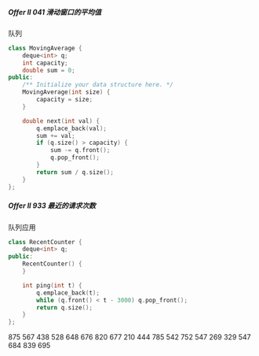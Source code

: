 

#####  Offer II 041 滑动窗口的平均值

队列

```C++
class MovingAverage {
    deque<int> q;
    int capacity;
    double sum = 0;
public:
    /** Initialize your data structure here. */
    MovingAverage(int size) {
        capacity = size;
    }

    double next(int val) {
        q.emplace_back(val);
        sum += val;
        if (q.size() > capacity) {
            sum -= q.front();
            q.pop_front();
        }
        return sum / q.size();
    }
};
```
##### Offer II 933 最近的请求次数

队列应用

```C++
class RecentCounter {
    deque<int> q;
public:
    RecentCounter() {
    }

    int ping(int t) {
        q.emplace_back(t);
        while (q.front() < t - 3000) q.pop_front();
        return q.size();
    }
};

```



875   567   438  528  648  676 820 677 210 444  785  542 752 547 269 329  547 684 839  695 
